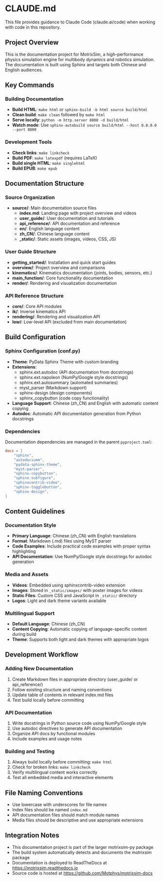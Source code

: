 # CLAUDE.md

This file provides guidance to Claude Code (claude.ai/code) when working with code in this repository.

## Project Overview

This is the documentation project for MotrixSim, a high-performance physics simulation engine for multibody dynamics and robotics simulation. The documentation is built using Sphinx and targets both Chinese and English audiences.

## Key Commands

### Building Documentation
- **Build HTML**: `make html` or `sphinx-build -b html source build/html`
- **Clean build**: `make clean` followed by `make html`
- **Serve locally**: `python -m http.server 8000 -d build/html`
- **Watch mode**: Use `sphinx-autobuild source build/html --host 0.0.0.0 --port 8000`

### Development Tools
- **Check links**: `make linkcheck`
- **Build PDF**: `make latexpdf` (requires LaTeX)
- **Build single HTML**: `make singlehtml`
- **Build EPUB**: `make epub`

## Documentation Structure

### Source Organization
- **source/**: Main documentation source files
  - **index.md**: Landing page with project overview and videos
  - **user_guide/**: User documentation and tutorials
  - **api_reference/**: API documentation and reference
  - **en/**: English language content
  - **zh_CN/**: Chinese language content
  - **_static/**: Static assets (images, videos, CSS, JS)

### User Guide Structure
- **getting_started/**: Installation and quick start guides
- **overview/**: Project overview and comparisons
- **kinematics/**: Kinematics documentation (joints, bodies, sensors, etc.)
- **main_function/**: Core functionality documentation
- **render/**: Rendering and visualization documentation

### API Reference Structure
- **core/**: Core API modules
- **ik/**: Inverse kinematics API
- **rendering/**: Rendering and visualization API
- **low/**: Low-level API (excluded from main documentation)

## Build Configuration

### Sphinx Configuration (conf.py)
- **Theme**: PyData Sphinx Theme with custom branding
- **Extensions**:
  - sphinx.ext.autodoc (API documentation from docstrings)
  - sphinx.ext.napoleon (NumPy/Google style docstrings)
  - sphinx.ext.autosummary (automated summaries)
  - myst_parser (Markdown support)
  - sphinx-design (design components)
  - sphinx_copybutton (code copy functionality)
- **Language Support**: Chinese (zh_CN) and English with automatic content copying
- **Autodoc**: Automatic API documentation generation from Python docstrings

### Dependencies
Documentation dependencies are managed in the parent `pyproject.toml`:
```toml
docs = [
    "sphinx",
    "autodocsumm",
    "pydata-sphinx-theme",
    "myst-parser",
    "sphinx-copybutton",
    "sphinx-subfigure",
    "sphinxcontrib-video",
    "sphinx-togglebutton",
    "sphinx-design",
]
```

## Content Guidelines

### Documentation Style
- **Primary Language**: Chinese (zh_CN) with English translations
- **Format**: Markdown (.md) files using MyST parser
- **Code Examples**: Include practical code examples with proper syntax highlighting
- **API Documentation**: Use NumPy/Google style docstrings for autodoc generation

### Media and Assets
- **Videos**: Embedded using sphinxcontrib-video extension
- **Images**: Stored in `_static/images/` with poster images for videos
- **Static Files**: Custom CSS and JavaScript in `_static/` directory
- **Logos**: Light and dark theme variants available

### Multilingual Support
- **Default Language**: Chinese (zh_CN)
- **Content Copying**: Automatic copying of language-specific content during build
- **Theme**: Supports both light and dark themes with appropriate logos

## Development Workflow

### Adding New Documentation
1. Create Markdown files in appropriate directory (user_guide/ or api_reference/)
2. Follow existing structure and naming conventions
3. Update table of contents in relevant index.md files
4. Test build locally before committing

### API Documentation
1. Write docstrings in Python source code using NumPy/Google style
2. Use autodoc directives to generate API documentation
3. Organize API docs by functional modules
4. Include examples and usage notes

### Building and Testing
1. Always build locally before committing: `make html`
2. Check for broken links: `make linkcheck`
3. Verify multilingual content works correctly
4. Test all embedded media and interactive elements

## File Naming Conventions
- Use lowercase with underscores for file names
- Index files should be named `index.md`
- API documentation files should match module names
- Media files should be descriptive and use appropriate extensions

## Integration Notes
- This documentation project is part of the larger motrixsim-py package
- The build system automatically detects and documents the motrixsim package
- Documentation is deployed to ReadTheDocs at https://motrixsim.readthedocs.io
- Source code is hosted at https://github.com/Motphys/motrixsim-docs